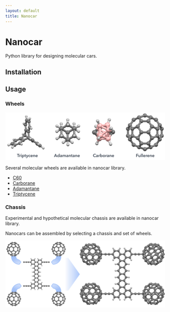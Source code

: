 ```yaml
---
layout: default
title: Nanocar
---
```

# Nanocar
Python library for designing molecular cars.

## Installation

## Usage

### Wheels
<p align="center"> <img src="img/wheels.png"> </p>

Several molecular wheels are available in nanocar library.
- [C60]
- [Carborane]
- [Adamantane]
- [Triptycene]

### Chassis
Experimental and hypothetical molecular chassis are available in nanocar library.

Nanocars can be assembled by selecting a chassis and set of wheels.
<p align="center"> <img src="img/nanocar-build.PNG"> </p>


[Carborane]: https://en.wikipedia.org/wiki/Carborane
[C60]: https://en.wikipedia.org/wiki/Buckminsterfullerene
[Adamantane]: https://en.wikipedia.org/wiki/Adamantane
[Triptycene]: https://en.wikipedia.org/wiki/Triptycene
[Fig1]: https://github.com/kbsezginel/Nanocar/blob/master/docs/figures/wheels.png
[Fig2]: https://github.com/kbsezginel/Nanocar/blob/master/docs/figures/nanocar-build.PNG
